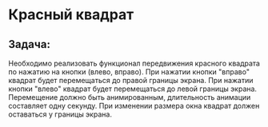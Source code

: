 # Красный квадрат

## Задача:

Необходимо реализовать функционал передвижения красного квадрата по нажатию на кнопки (влево, вправо).
При нажатии кнопки "вправо" квадрат будет перемещаться до правой границы экрана.
При нажатии кнопки "влево" квадрат будет перемещаться до левой границы экрана.
Перемещение должно быть анимированным, длительность анимации составляет одну секунду.
При изменении размера окна квадрат должен оставаться у границы экрана.
